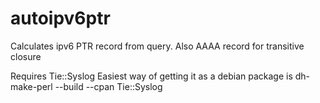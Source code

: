 # autoipv6ptr
Calculates ipv6 PTR record from query. Also AAAA record for transitive closure

Requires Tie::Syslog Easiest way of getting it as a debian package is
dh-make-perl --build --cpan Tie::Syslog
